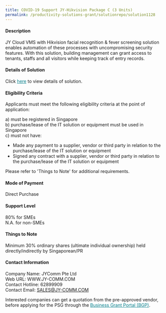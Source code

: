 ```yaml
---
title: COVID-19 Support JY-Hikvision Package C (3 Units)
permalink: /productivity-solutions-grant/solutionrepo/solution1128
---
```


#### Description

JY Cloud VMS with Hikvision facial recognition & fever screening solution enables automation of these processes with uncompromising security features. With this solution, building management can grant access to tenants, staffs and all visitors while keeping track of entry records.

#### Details of Solution

Click <a href='https://govassist.gobusiness.gov.sg/images/psg/Desensitised_JYComm_Annex_3_ver2_Part_3.pdf' style='color:#037e8a'>here</a> to view details of solution.

#### Eligibility Criteria

Applicants must meet the following eligibility criteria at the point of application:

a) must be registered in Singapore <br>
b) purchase/lease of the IT solution or equipment must be used in Singapore <br>
c) must not have:
- Made any payment to a supplier, vendor or third party in relation to the purchase/lease of the IT solution or equipment
- Signed any contract with a supplier, vendor or third party in relation to the purchase/lease of the IT solution or equipment

Please refer to 'Things to Note' for additional requirements.

#### Mode of Payment
Direct Purchase

#### Support Level
80% for SMEs <br>
N.A. for non-SMEs

#### Things to Note
Minimum 30% ordinary shares (ultimate individual ownership) held directly/indirectly by Singaporean/PR

#### Contact Information
Company Name: JYComm Pte Ltd<br>Web URL: WWW.JY-COMM.COM<br>Contact Hotline: 62899909 <br>Contact Email: SALES@JY-COMM.COM<br>

Interested companies can get a quotation from the pre-approved vendor, before applying for the PSG through the <a target='_blank' style='color:#037e8a' href='https://www.businessgrants.gov.sg/'>Business Grant Portal (BGP)</a>.
